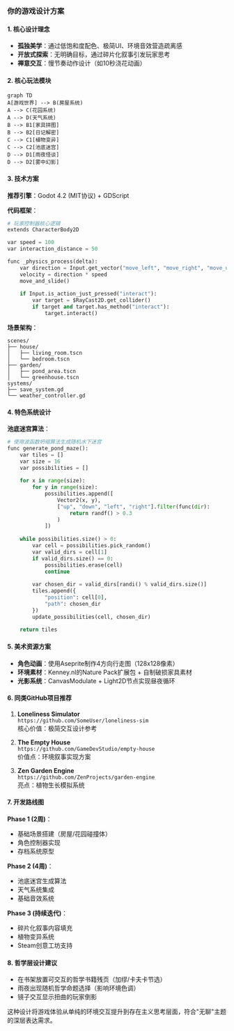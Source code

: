 ### 你的游戏设计方案

#### 1. 核心设计理念
- **孤独美学**：通过低饱和度配色、极简UI、环境音效营造疏离感
- **开放式探索**：无明确目标，通过碎片化叙事引发玩家思考
- **禅意交互**：慢节奏动作设计（如10秒浇花动画）

#### 2. 核心玩法模块

```mermaid
graph TD
A[游戏世界] --> B(房屋系统)
A --> C(花园系统)
A --> D(天气系统)
B --> B1[家具拼图]
B --> B2[日记解密]
C --> C1[植物变异]
C --> C2[池底迷宫]
D --> D1[雨夜怪谈]
D --> D2[雾中幻影]
```

#### 3. 技术方案

**推荐引擎**：Godot 4.2 (MIT协议) + GDScript

**代码框架**：
```python
# 玩家控制器核心逻辑
extends CharacterBody2D

var speed = 100
var interaction_distance = 50

func _physics_process(delta):
	var direction = Input.get_vector("move_left", "move_right", "move_up", "move_down")
	velocity = direction * speed
	move_and_slide()
	
	if Input.is_action_just_pressed("interact"):
		var target = $RayCast2D.get_collider()
		if target and target.has_method("interact"):
			target.interact()
```

**场景架构**：
```
scenes/
├── house/
│   ├── living_room.tscn
│   └── bedroom.tscn
├── garden/
│   ├── pond_area.tscn
│   └── greenhouse.tscn
systems/
├── save_system.gd
└── weather_controller.gd
```

#### 4. 特色系统设计

**池底迷宫算法**：
```python
# 使用波函数坍缩算法生成随机水下迷宫
func generate_pond_maze():
	var tiles = []
	var size = 16
	var possibilities = []
	
	for x in range(size):
		for y in range(size):
			possibilities.append([
				Vector2(x, y),
				["up", "down", "left", "right"].filter(func(dir): 
					return randf() > 0.3
				)
			])
	
	while possibilities.size() > 0:
		var cell = possibilities.pick_random()
		var valid_dirs = cell[1]
		if valid_dirs.size() == 0:
			possibilities.erase(cell)
			continue
		
		var chosen_dir = valid_dirs[randi() % valid_dirs.size()]
		tiles.append({
			"position": cell[0],
			"path": chosen_dir
		})
		update_possibilities(cell, chosen_dir)
	
	return tiles
```

#### 5. 美术资源方案
- **角色动画**：使用Aseprite制作4方向行走图（128x128像素）
- **环境素材**：Kenney.nl的Nature Pack扩展包 + 自制破损家具素材
- **光影系统**：CanvasModulate + Light2D节点实现昼夜循环

#### 6. 同类GitHub项目推荐

1. **Loneliness Simulator**  
   `https://github.com/SomeUser/loneliness-sim`  
   核心价值：极简交互设计参考

2. **The Empty House**  
   `https://github.com/GameDevStudio/empty-house`  
   价值点：环境叙事实现方案

3. **Zen Garden Engine**  
   `https://github.com/ZenProjects/garden-engine`  
   亮点：植物生长模拟系统

#### 7. 开发路线图

**Phase 1 (2周)**：
- 基础场景搭建（房屋/花园碰撞体）
- 角色控制器实现
- 存档系统原型

**Phase 2 (4周)**：
- 池底迷宫生成算法
- 天气系统集成
- 基础音效系统

**Phase 3 (持续迭代)**：
- 碎片化叙事内容填充
- 植物变异系统
- Steam创意工坊支持

#### 8. 哲学层设计建议
- 在书架放置可交互的哲学书籍残页（加缪/卡夫卡节选）
- 雨夜出现随机哲学命题选择（影响环境色调）
- 镜子交互显示扭曲的玩家倒影

这种设计将游戏体验从单纯的环境交互提升到存在主义思考层面，符合"无聊"主题的深层表达需求。